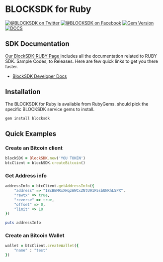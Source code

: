 # BLOCKSDK for Ruby
[![@BLOCKSDK on Twitter](https://img.shields.io/badge/twitter-%40BLOCKSDK-blue.svg)](https://twitter.com/BlockSdk1)
[![@BLOCKSDK on Facebook](https://img.shields.io/badge/facebook-%40BLOCKSDK-blue.svg)](https://www.facebook.com/blocksdk)
[![Gem Version](https://badge.fury.io/rb/blocksdk.svg)](https://badge.fury.io/rb/blocksdk)
[![DOCS](https://readthedocs.org/projects/sagemaker/badge/?version=stable)](https://docs-v2.blocksdk.com/)

## SDK Documentation
[ Our BlockSDK-RUBY Page ](https://docs.blocksdk.com/) includes all the documentation related to RUBY SDK. Sample Codes, to Releases. Here are few quick links to get you there faster.
* [ BlockSDK Developer Docs]


## Installation

The BLOCKSDK for Ruby is available from RubyGems.
should pick the specific BLOCKSDK service gems to install.

```ruby
gem install blocksdk
```

## Quick Examples
### Create an Bitcoin client
```ruby
blockSDK = BlockSDK.new('YOU TOKEN')
btcClient = blockSDK.createBitcoin()
```
### Get Address info
```ruby
addressInfo = btcClient.getAddressInfo({
    "address" => "18cBEMRxXHqzWWCxZNtU91F5sbUNKhL5PX",
    "rawtx" => true,
    "reverse" => true,
    "offset" => 0,
    "limit" => 10
})

puts addressInfo
```

### Create an Bitcoin Wallet
```ruby
wallet = btcClient.createWallet({
    "name" : "test"
})
```

[BlockSDK Developer Docs]: https://docs.blocksdk.com

